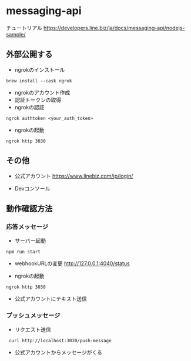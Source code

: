 # messaging-api
チュートリアル
https://developers.line.biz/ja/docs/messaging-api/nodejs-sample/
## 外部公開する

- ngrokのインストール
```
brew install --cask ngrok
```
- ngrokのアカウント作成
- 認証トークンの取得
- ngrokの認証
```
ngrok authtoken <your_auth_token>
```
- ngrokの起動
```
ngrok http 3030
```
## その他
- 公式アカウント
https://www.linebiz.com/jp/login/

- Devコンソール

## 動作確認方法
### 応答メッセージ
- サーバー起動
```
npm run start
```
- webhookURLの変更
http://127.0.0.1:4040/status

- ngrokの起動
```
ngrok http 3030
```
- 公式アカウントにテキスト送信

### プッシュメッセージ
- リクエスト送信
```
 curl http://localhost:3030/push-message
```
- 公式アカウントからメッセージがくる